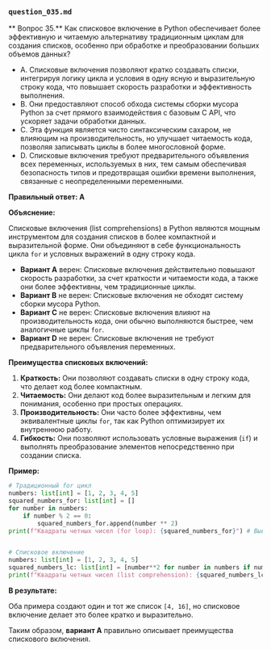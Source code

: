 ### `question_035.md`

** Вопрос 35.** Как списковое включение в Python обеспечивает более эффективную и читаемую альтернативу традиционным циклам для создания списков, особенно при обработке и преобразовании больших объемов данных?

- A.  Списковые включения позволяют кратко создавать списки, интегрируя логику цикла и условия в одну ясную и выразительную строку кода, что повышает скорость разработки и эффективность выполнения.
- B.  Они предоставляют способ обхода системы сборки мусора Python за счет прямого взаимодействия с базовым C API, что ускоряет задачи обработки данных.
- C.  Эта функция является чисто синтаксическим сахаром, не влияющим на производительность, но улучшает читаемость кода, позволяя записывать циклы в более многословной форме.
- D.  Списковые включения требуют предварительного объявления всех переменных, используемых в них, тем самым обеспечивая безопасность типов и предотвращая ошибки времени выполнения, связанные с неопределенными переменными.

**Правильный ответ: A**

**Объяснение:**

Списковые включения (list comprehensions) в Python являются мощным инструментом для создания списков в более компактной и выразительной форме. Они объединяют в себе функциональность цикла `for` и условных выражений в одну строку кода.

*   **Вариант A** верен: Списковые включения действительно повышают скорость разработки, за счет краткости и читаемости кода, а также они более эффективны, чем традиционные циклы.
*   **Вариант B** не верен: Списковые включения не обходят систему сборки мусора Python.
*   **Вариант C** не верен: Списковые включения влияют на производительность кода, они обычно выполняются быстрее, чем аналогичные циклы `for`.
*   **Вариант D** не верен: Списковые включения не требуют предварительного объявления переменных.

**Преимущества списковых включений:**

1.  **Краткость:** Они позволяют создавать списки в одну строку кода, что делает код более компактным.
2.  **Читаемость:** Они делают код более выразительным и легким для понимания, особенно при простых операциях.
3.  **Производительность:** Они часто более эффективны, чем эквивалентные циклы `for`, так как Python оптимизирует их внутреннюю работу.
4.  **Гибкость:** Они позволяют использовать условные выражения (`if`) и выполнять преобразование элементов непосредственно при создании списка.

**Пример:**

```python
# Традиционный for цикл
numbers: list[int] = [1, 2, 3, 4, 5]
squared_numbers_for: list[int] = []
for number in numbers:
    if number % 2 == 0:
        squared_numbers_for.append(number ** 2)
print(f"Квадраты четных чисел (for loop): {squared_numbers_for}") # Вывод: Квадраты четных чисел (for loop): [4, 16]


# Списковое включение
numbers: list[int] = [1, 2, 3, 4, 5]
squared_numbers_lc: list[int] = [number**2 for number in numbers if number % 2 == 0]
print(f"Квадраты четных чисел (list comprehension): {squared_numbers_lc}") # Вывод: Квадраты четных чисел (list comprehension): [4, 16]
```

**В результате:**

Оба примера создают один и тот же список `[4, 16]`, но списковое включение делает это более кратко и выразительно.

Таким образом, **вариант A** правильно описывает преимущества спискового включения.
